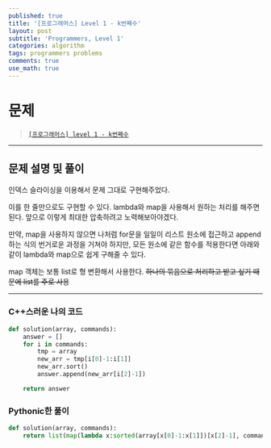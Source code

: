 ```yaml
---
published: true
title: '[프로그래머스] Level 1 - k번째수'
layout: post
subtitle: 'Programmers, Level 1'
categories: algorithm
tags: programmers problems
comments: true
use_math: true
---
```


# **문제**

> [`[프로그래머스] level 1 - k번째수`](https://school.programmers.co.kr/learn/courses/30/lessons/42748)

---
## **문제 설명 및 풀이**

인덱스 슬라이싱을 이용해서 문제 그대로 구현해주었다.

이를 한 줄만으로도 구현할 수 있다. lambda와 map을 사용해서 원하는 처리를 해주면 된다. 앞으로 이렇게 최대한 압축하려고 노력해보아야겠다.

만약, map을 사용하지 않으면 나처럼 for문을 일일이 리스트 원소에 접근하고 append하는 식의 번거로운 과정을 거쳐야 하지만, 모든 원소에 같은 함수를 적용한다면 아래와 같이 lambda와 map으로 쉽게 구해줄 수 있다.

map 객체는 보통 list로 형 변환해서 사용한다. ~~하나의 묶음으로 처리하고 받고 싶기 때문에 list를 주로 사용~~

---
### C++스러운 나의 코드
```python
def solution(array, commands):
    answer = []
    for i in commands:
        tmp = array
        new_arr = tmp[i[0]-1:i[1]]
        new_arr.sort()
        answer.append(new_arr[i[2]-1])

    return answer
```

### Pythonic한 풀이
```python
def solution(array, commands):
    return list(map(lambda x:sorted(array[x[0]-1:x[1]])[x[2]-1], commands))
```
